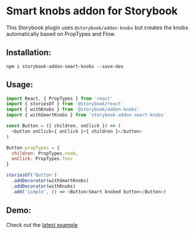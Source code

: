 # Smart knobs addon for Storybook

This Storybook plugin uses `@storybook/addon-knobs` but creates the knobs automatically based on PropTypes and Flow.

## Installation:

```
npm i storybook-addon-smart-knobs --save-dev
```

## Usage:

```js
import React, { PropTypes } from 'react'
import { storiesOf } from '@storybook/react'
import { withKnobs } from '@storybook/addon-knobs'
import { withSmartKnobs } from 'storybook-addon-smart-knobs'

const Button = ({ children, onClick }) => (
  <button onClick={ onClick }>{ children }</button>
)

Button.propTypes = {
  children: PropTypes.node,
  onClick: PropTypes.func
}

storiesOf('Button')
  .addDecorator(withSmartKnobs)
  .addDecorator(withKnobs)
  .add('simple', () => <Button>Smart knobed button</Button>)

```

## Demo:
Check out the [latest example](https://addon-smart-knobs-4r3lu9syy.now.sh)
